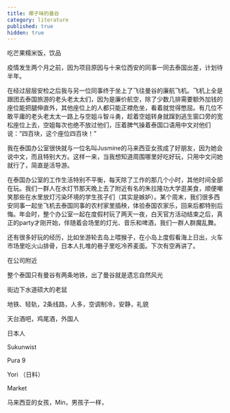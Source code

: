 ```yaml
---
title: 椰子味的曼谷
category: literature
published: true
hidden: true
---
```


吃芒果糯米饭，饮品



疫情发生两个月之前，因为项目原因与十来位西安的同事一同去泰国出差，计划待半年。

在经过层层安检之后我与另一位同事终于坐上了飞往曼谷的廉航飞机。飞机上全是跟团去泰国旅游的老头老太太们，因为是廉价航空，除了少数几排需要额外加钱的座位能把腿伸直外，其他座位上的人都只能正襟危坐，看着就觉得憋屈。有几位不敢平庸的老头老太太一路上与空姐斗智斗勇，趁着空姐转身就蹿到逃生窗口旁的宽松座位上去，空姐每次也绝不放过他们，压着脾气操着泰国口语用中文对他们说：“四百块，这个座位四百块！”

我在泰国办公室很快就与一位名叫Jusmine的马来西亚女孩成了好朋友，因为她会说中文，而且特别大方。这样一来，当我想知道周围哪里好吃好玩，只用中文问她就行了，简直是活导游。

在泰国办公室的工作生活特别不平衡，每天除了工作的那几个小时，其他时间全部在玩。我们一群人在水灯节那天晚上去了附近有名的朱拉隆功大学逛美食，顺便嘲笑那些在水里放灯污染环境的学生孩子们（其实是嫉妒）。某个周末，我们很多西安同事一起坐飞机去泰国同事的农村家里插秧，体验泰国农家乐，回来后都特别后悔。年会时，整个办公室一起在度假村玩了两天一夜，白天官方活动结束之后，真正的party才刚开始，伴随着会场里的灯光、音乐和啤酒，我们一群人群魔乱舞。

还有很多好玩的经历，比如坐游轮去岛上喂猴子，在小岛上度假看海上日出，火车市场里吃火山排骨，日本人扎堆的巷子里吃冷荞麦面。下次有空再讲了。



在公司附近



整个泰国只有曼谷有两条地铁，出了曼谷就是遗忘自然风光





街边下水道硕大的老鼠

地铁、轻轨，2条线路，人多，空调制冷，安静，礼貌

天台酒吧，鸡尾酒，外国人

日本人

Sukunwist

Pura 9

Yori （日料）

Market

马来西亚的女孩，Min，男孩子一样，




